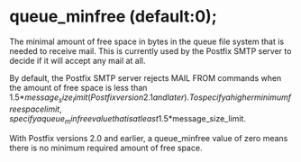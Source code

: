 # queue_minfree (default:0); 


The minimal amount of free space in bytes in the queue file system
that is needed to receive mail.  This is currently used by the
Postfix SMTP server to decide if it will accept any mail at all.



By default, the Postfix SMTP server rejects MAIL FROM commands when
the amount of free space is less than 1.5*$message_size_limit
(Postfix version 2.1 and later).
To specify a higher minimum free space limit, specify a queue_minfree
value that is at least 1.5*$message_size_limit.



With Postfix versions 2.0 and earlier, a queue_minfree value of
zero means there is no minimum required amount of free space.



